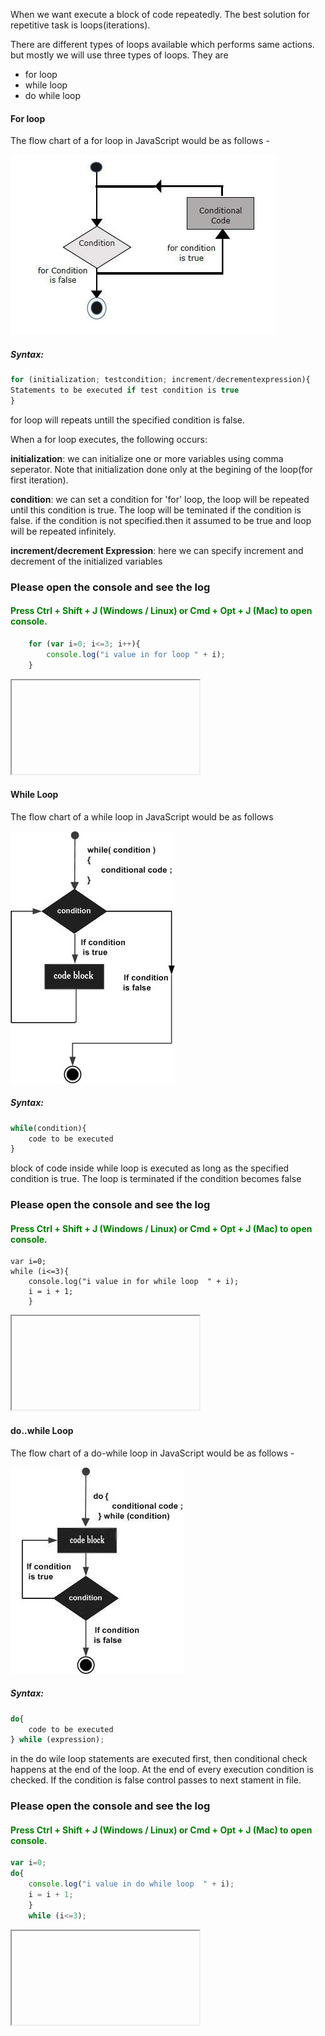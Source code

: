<p>When we want execute a block of code repeatedly. The best solution for repetitive task is loops(iterations).</p>
<p>There are different types of loops available which performs same actions. but mostly we will use three types of loops. They are</p>
<ul>
	<li>for loop</li>
	<li>while loop</li>
	<li>do while loop</li>
</ul>

<h4>For loop</h4>
<p>The flow chart of a for loop in JavaScript would be as follows -</p>

![jsforloop](https://github.com/pioneercoders/pc-tutorials/blob/master/js/images/jsforloop.jpg)


<h5>Syntax:</h5>

```javascript
for (initialization; testcondition; increment/decrementexpression){
Statements to be executed if test condition is true
}
```

<p>for loop will repeats untill the specified condition is false.</p>
<p>When a for loop executes, the following occurs:</p>
<p><b>initialization</b>: we can initialize one or more variables using comma seperator. Note that initialization done only at the begining of the loop(for first iteration).</p> 
<p><b>condition</b>: we can set a condition for 'for' loop, the loop will be repeated until this condition is true. The loop will be teminated 	if the condition is false. if the condition is not specified.then it assumed to be true and loop will be repeated infinitely. </p>	
<p><b>increment/decrement Expression</b>: here we can specify increment and decrement of the initialized variables</p>


<h3>Please open the console and see the log </h3>
<h4 style="color:green;">Press Ctrl + Shift + J (Windows / Linux) or Cmd + Opt + J (Mac) to open console. </h4>
<!--try with different assignment operators like a ^= b, a |= b, a &= b etc. -->

```javascript
	for (var i=0; i<=3; i++){
		console.log("i value in for loop " + i);
	}
 ```
 
 <div>
        <iframe id="preview"></iframe>
    </div>



<h4>While Loop</h4>
<p>The flow chart of a while loop in JavaScript would be as follows</p>

![jswhileloop](https://github.com/pioneercoders/pc-tutorials/blob/master/js/images/jswhileloop.jpg)


<h5>Syntax:</h5>

```javascript
while(condition){	
	code to be executed
}
```

<p>block of code inside while loop is executed as long as the specified condition is true. The loop is terminated if the condition becomes false</p>
	
<h3>Please open the console and see the log </h3>
<h4 style="color:green;">Press Ctrl + Shift + J (Windows / Linux) or Cmd + Opt + J (Mac) to open console. </h4>
<!--try with different assignment operators like a ^= b, a |= b, a &= b etc. -->

```javscript
var i=0;
while (i<=3){
	console.log("i value in for while loop  " + i);
	i = i + 1;
	}
```

<div>
        <iframe id="preview1"></iframe>
</div>
		
<h4>do..while Loop</h4>
<p>The flow chart of a do-while loop in JavaScript would be as follows -</p>

![jsdowhileloop](https://github.com/pioneercoders/pc-tutorials/blob/master/js/images/jsdowhileloop.jpg)

<h5>Syntax:</h5>

```javascript
do{
	code to be executed
} while (expression);
````



<p>in the do wile loop statements are executed first, then conditional check happens at the end of the loop. At the end of every execution condition is checked. If the condition is false control passes to next stament in file.</p>

<h3>Please open the console and see the log </h3>
<h4 style="color:green;">Press Ctrl + Shift + J (Windows / Linux) or Cmd + Opt + J (Mac) to open console. </h4>
<!--try with different assignment operators like a ^= b, a |= b, a &= b etc. -->

```javascript
var i=0;
do{
	console.log("i value in do while loop  " + i);
	i = i + 1;
	}
	while (i<=3);
```

<div>
        <iframe id="preview2"></iframe>
</div>
